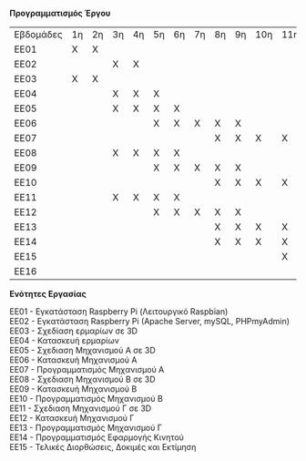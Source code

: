 <b>Προγραμματισμός Έργου</b>
<table>
<tr>
<td>Εβδομάδες</td>
<td>1η</td>
<td>2η</td>
<td>3η</td>
<td>4η</td>
<td>5η</td>
<td>6η</td>
<td>7η</td>
<td>8η</td>
<td>9η</td>
<td>10η</td>
<td>11η</td>
<td>12η</td>
<td>13η</td>
</tr>
<tr>
<td>EΕ01</td>
<td>Χ</td>
<td>Χ</td>
<td></td>
<td></td>
<td></td>
<td></td>
<td></td>
<td></td>
<td></td>
<td></td>
<td></td>
<td></td>
<td></td>
</tr>
<tr>
<td>EΕ02</td>
<td></td>
<td></td>
<td>Χ</td>
<td>Χ</td>
<td></td>
<td></td>
<td></td>
<td></td>
<td></td>
<td></td>
<td></td>
<td></td>
<td></td>
</tr>
<tr>
<td>ΕE03</td>
<td>Χ</td>
<td>Χ</td>
<td></td>
<td></td>
<td></td>
<td></td>
<td></td>
<td></td>
<td></td>
<td></td>
<td></td>
<td></td>
<td></td>
</tr>
<tr>
<td>EΕ04</td>
<td></td>
<td></td>
<td>Χ</td>
<td>Χ</td>
<td>Χ</td>
<td></td>
<td></td>
<td></td>
<td></td>
<td></td>
<td></td>
<td></td>
<td></td>
</tr>
<tr>
<td>EΕ05</td>
<td></td>
<td></td>
<td>Χ</td>
<td>Χ</td>
<td>Χ</td>
<td>Χ</td>
<td></td>
<td></td>
<td></td>
<td></td>
<td></td>
<td></td>
<td></td>
</tr>
<tr>
<td>EΕ06</td>
<td></td>
<td></td>
<td></td>
<td></td>
<td>Χ</td>
<td>Χ</td>
<td>Χ</td>
<td>Χ</td>
<td>Χ</td>
<td></td>
<td></td>
<td></td>
<td></td>
</tr>
<tr>
<td>EΕ07</td>
<td></td>
<td></td>
<td></td>
<td></td>
<td></td>
<td></td>
<td></td>
<td>Χ</td>
<td>Χ</td>
<td>Χ</td>
<td>Χ</td>
<td></td>
<td></td>
</tr>
<tr>
<td>EΕ08</td>
<td></td>
<td></td>
<td>Χ</td>
<td>Χ</td>
<td>Χ</td>
<td>Χ</td>
<td></td>
<td></td>
<td></td>
<td></td>
<td></td>
<td></td>
<td></td>
</tr>
<tr>
<td>EΕ09</td>
<td></td>
<td></td>
<td></td>
<td></td>
<td>Χ</td>
<td>Χ</td>
<td>Χ</td>
<td>Χ</td>
<td>Χ</td>
<td></td>
<td></td>
<td></td>
<td></td>
</tr>
<tr>
<td>EΕ10</td>
<td></td>
<td></td>
<td></td>
<td></td>
<td></td>
<td></td>
<td></td>
<td>Χ</td>
<td>Χ</td>
<td>Χ</td>
<td>Χ</td>
<td></td>
<td></td>
</tr>
<tr>
<td>EΕ11</td>
<td></td>
<td></td>
<td>Χ</td>
<td>Χ</td>
<td>Χ</td>
<td>Χ</td>
<td></td>
<td></td>
<td></td>
<td></td>
<td></td>
<td></td>
<td></td>
</tr>
<tr>
<td>EΕ12</td>
<td></td>
<td></td>
<td></td>
<td></td>
<td>Χ</td>
<td>Χ</td>
<td>Χ</td>
<td>Χ</td>
<td>Χ</td>
<td></td>
<td></td>
<td></td>
<td></td>
</tr>
<tr>
<td>EΕ13</td>
<td></td>
<td></td>
<td></td>
<td></td>
<td></td>
<td></td>
<td></td>
<td>Χ</td>
<td>Χ</td>
<td>Χ</td>
<td>Χ</td>
<td></td>
<td></td>
</tr>
<tr>
<td>ΕE14</td>
<td></td>
<td></td>
<td></td>
<td></td>
<td></td>
<td></td>
<td></td>
<td>Χ</td>
<td>Χ</td>
<td>Χ</td>
<td>Χ</td>
<td>Χ</td>
<td></td>
</tr>
<tr>
<td>EΕ15</td>
<td></td>
<td></td>
<td></td>
<td></td>
<td></td>
<td></td>
<td></td>
<td></td>
<td></td>
<td></td>
<td>Χ</td>
<td>Χ</td>
<td>Χ</td>
</tr>
<tr>
<td>ΕE16</td>
<td></td>
<td></td>
<td></td>
<td></td>
<td></td>
<td></td>
<td></td>
<td></td>
<td></td>
<td></td>
<td></td>
<td></td>
<td></td>
</tr>
</table>


<b>Ενότητες Εργασίας</b>

ΕΕ01 - Εγκατάσταση Raspberry Pi (Λειτουργικό Raspbian)</br>
ΕΕ02 - Εγκατάσταση Raspberry Pi (Apache Server, mySQL, PHPmyAdmin)</br>
ΕΕ03 - Σχεδίαση ερμαρίων σε 3D</br>
ΕΕ04 - Κατασκευή ερμαρίων</br>
ΕΕ05 - Σχεδιαση Μηχανισμού Α σε 3D</br>
ΕΕ06 - Κατασκευή Μηχανισμού Α</br>
ΕΕ07 - Προγραμματισμός Μηχανισμού Α</br>
ΕΕ08 - Σχεδιαση Μηχανισμού Β σε 3D</br>
ΕΕ09 - Κατασκευή Μηχανισμού Β</br>
ΕΕ10 - Προγραμματισμός Μηχανισμού Β</br>
ΕΕ11 - Σχεδιαση Μηχανισμού Γ σε 3D</br>
ΕΕ12 - Κατασκευή Μηχανισμού Γ</br>
ΕΕ13 - Προγραμματισμός Μηχανισμού Γ</br>
ΕΕ14 - Προγραμματισμός Εφαρμογής Κινητού</br>
ΕΕ15 - Τελικές Διορθώσεις, Δοκιμές και Εκτίμηση</br>


